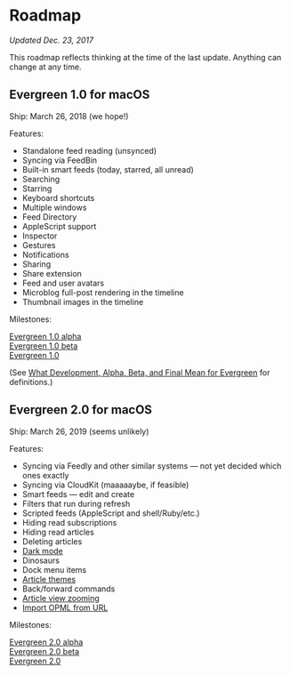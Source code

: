 # Roadmap

<i>Updated Dec. 23, 2017</i>

This roadmap reflects thinking at the time of the last update. Anything can change at any time.

## Evergreen 1.0 for macOS

Ship: March 26, 2018 (we hope!)

Features:

* Standalone feed reading (unsynced)
* Syncing via FeedBin
* Built-in smart feeds (today, starred, all unread)
* Searching
* Starring
* Keyboard shortcuts
* Multiple windows
* Feed Directory
* AppleScript support
* Inspector
* Gestures
* Notifications
* Sharing
* Share extension
* Feed and user avatars
* Microblog full-post rendering in the timeline
* Thumbnail images in the timeline

Milestones:

[Evergreen 1.0 alpha](https://github.com/brentsimmons/Evergreen/milestone/1)<br />
[Evergreen 1.0 beta](https://github.com/brentsimmons/Evergreen/milestone/2)<br />
[Evergreen 1.0](https://github.com/brentsimmons/Evergreen/milestone/3)

(See [What Development, Alpha, Beta, and Final Mean for Evergreen](DevelopmentAlphaBeta.md) for definitions.)

## Evergreen 2.0 for macOS

Ship: March 26, 2019 (seems unlikely)

Features:

* Syncing via Feedly and other similar systems — not yet decided which ones exactly
* Syncing via CloudKit (maaaaaybe, if feasible)
* Smart feeds — edit and create
* Filters that run during refresh
* Scripted feeds (AppleScript and shell/Ruby/etc.)
* Hiding read subscriptions
* Hiding read articles
* Deleting articles
* [Dark mode](https://github.com/brentsimmons/Evergreen/issues/97)
* Dinosaurs
* Dock menu items
* [Article themes](https://github.com/brentsimmons/Evergreen/issues/257)
* Back/forward commands
* [Article view zooming](https://github.com/brentsimmons/Evergreen/issues/38)
* [Import OPML from URL](https://github.com/brentsimmons/Evergreen/issues/136)

Milestones:

[Evergreen 2.0 alpha](https://github.com/brentsimmons/Evergreen/milestone/4)<br />
[Evergreen 2.0 beta](https://github.com/brentsimmons/Evergreen/milestone/5)<br />
[Evergreen 2.0](https://github.com/brentsimmons/Evergreen/milestone/6)
